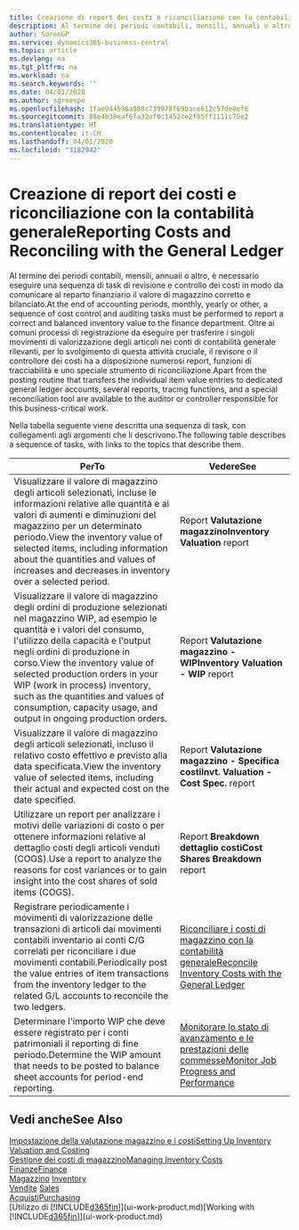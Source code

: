```yaml
---
title: Creazione di report dei costi e riconciliazione con la contabilità generale | Microsoft Docs
description: Al termine dei periodi contabili, mensili, annuali o altro, è necessario eseguire una sequenza di task di revisione e controllo dei costi in modo da comunicare al reparto finanziario il valore di magazzino corretto e bilanciato. Oltre ai comuni processi di registrazione da eseguire per trasferire i singoli movimenti di valorizzazione degli articoli nei conti di contabilità generale rilevanti, per lo svolgimento di questa attività cruciale, il revisore o il controllore dei costi ha a disposizione numerosi report, funzioni di tracciabilità e uno speciale strumento di riconciliazione.
author: SorenGP
ms.service: dynamics365-business-central
ms.topic: article
ms.devlang: na
ms.tgt_pltfrm: na
ms.workload: na
ms.search.keywords: ''
ms.date: 04/01/2020
ms.author: sgroespe
ms.openlocfilehash: 1fae944598a988c739978f69bace612c57de0ef6
ms.sourcegitcommit: 88e4b30eaf6fa32af0c1452ce2f85ff1111c75e2
ms.translationtype: HT
ms.contentlocale: it-CH
ms.lasthandoff: 04/01/2020
ms.locfileid: "3182942"
---
```

# <a name="reporting-costs-and-reconciling-with-the-general-ledger"></a><span data-ttu-id="c7501-104">Creazione di report dei costi e riconciliazione con la contabilità generale</span><span class="sxs-lookup"><span data-stu-id="c7501-104">Reporting Costs and Reconciling with the General Ledger</span></span>
<span data-ttu-id="c7501-105">Al termine dei periodi contabili, mensili, annuali o altro, è necessario eseguire una sequenza di task di revisione e controllo dei costi in modo da comunicare al reparto finanziario il valore di magazzino corretto e bilanciato.</span><span class="sxs-lookup"><span data-stu-id="c7501-105">At the end of accounting periods, monthly, yearly or other, a sequence of cost control and auditing tasks must be performed to report a correct and balanced inventory value to the finance department.</span></span> <span data-ttu-id="c7501-106">Oltre ai comuni processi di registrazione da eseguire per trasferire i singoli movimenti di valorizzazione degli articoli nei conti di contabilità generale rilevanti, per lo svolgimento di questa attività cruciale, il revisore o il controllore dei costi ha a disposizione numerosi report, funzioni di tracciabilità e uno speciale strumento di riconciliazione.</span><span class="sxs-lookup"><span data-stu-id="c7501-106">Apart from the posting routine that transfers the individual item value entries to dedicated general ledger accounts, several reports, tracing functions, and a special reconciliation tool are available to the auditor or controller responsible for this business-critical work.</span></span>  

 <span data-ttu-id="c7501-107">Nella tabella seguente viene descritta una sequenza di task, con collegamenti agli argomenti che li descrivono.</span><span class="sxs-lookup"><span data-stu-id="c7501-107">The following table describes a sequence of tasks, with links to the topics that describe them.</span></span>   

|<span data-ttu-id="c7501-108">**Per**</span><span class="sxs-lookup"><span data-stu-id="c7501-108">**To**</span></span>|<span data-ttu-id="c7501-109">**Vedere**</span><span class="sxs-lookup"><span data-stu-id="c7501-109">**See**</span></span>|  
|------------|-------------|  
|<span data-ttu-id="c7501-110">Visualizzare il valore di magazzino degli articoli selezionati, incluse le informazioni relative alle quantità e ai valori di aumenti e diminuzioni del magazzino per un determinato periodo.</span><span class="sxs-lookup"><span data-stu-id="c7501-110">View the inventory value of selected items, including information about the quantities and values of increases and decreases in inventory over a selected period.</span></span>|<span data-ttu-id="c7501-111">Report **Valutazione magazzino**</span><span class="sxs-lookup"><span data-stu-id="c7501-111">**Inventory Valuation** report</span></span>|  
|<span data-ttu-id="c7501-112">Visualizzare il valore di magazzino degli ordini di produzione selezionati nel magazzino WIP, ad esempio le quantità e i valori del consumo, l'utilizzo della capacità e l'output negli ordini di produzione in corso.</span><span class="sxs-lookup"><span data-stu-id="c7501-112">View the inventory value of selected production orders in your WIP (work in process) inventory, such as the quantities and values of consumption, capacity usage, and output in ongoing production orders.</span></span>|<span data-ttu-id="c7501-113">Report **Valutazione magazzino - WIP**</span><span class="sxs-lookup"><span data-stu-id="c7501-113">**Inventory Valuation - WIP** report</span></span>|  
|<span data-ttu-id="c7501-114">Visualizzare il valore di magazzino degli articoli selezionati, incluso il relativo costo effettivo e previsto alla data specificata.</span><span class="sxs-lookup"><span data-stu-id="c7501-114">View the inventory value of selected items, including their actual and expected cost on the date specified.</span></span>|<span data-ttu-id="c7501-115">Report **Valutazione magazzino - Specifica costi**</span><span class="sxs-lookup"><span data-stu-id="c7501-115">**Invt. Valuation - Cost Spec.** report</span></span>|  
|<span data-ttu-id="c7501-116">Utilizzare un report per analizzare i motivi delle variazioni di costo o per ottenere informazioni relative al dettaglio costi degli articoli venduti (COGS).</span><span class="sxs-lookup"><span data-stu-id="c7501-116">Use a report to analyze the reasons for cost variances or to gain insight into the cost shares of sold items (COGS).</span></span>|<span data-ttu-id="c7501-117">Report **Breakdown dettaglio costi**</span><span class="sxs-lookup"><span data-stu-id="c7501-117">**Cost Shares Breakdown** report</span></span>|  
|<span data-ttu-id="c7501-118">Registrare periodicamente i movimenti di valorizzazione delle transazioni di articoli dai movimenti contabili inventario ai conti C/G correlati per riconciliare i due movimenti contabili.</span><span class="sxs-lookup"><span data-stu-id="c7501-118">Periodically post the value entries of item transactions from the inventory ledger to the related G/L accounts to reconcile the two ledgers.</span></span>|[<span data-ttu-id="c7501-119">Riconciliare i costi di magazzino con la contabilità generale</span><span class="sxs-lookup"><span data-stu-id="c7501-119">Reconcile Inventory Costs with the General Ledger</span></span>](finance-how-to-post-inventory-costs-to-the-general-ledger.md)|  
|<span data-ttu-id="c7501-120">Determinare l'importo WIP che deve essere registrato per i conti patrimoniali il reporting di fine periodo.</span><span class="sxs-lookup"><span data-stu-id="c7501-120">Determine the WIP amount that needs to be posted to balance sheet accounts for period-end reporting.</span></span>|[<span data-ttu-id="c7501-121">Monitorare lo stato di avanzamento e le prestazioni delle commesse</span><span class="sxs-lookup"><span data-stu-id="c7501-121">Monitor Job Progress and Performance</span></span>](projects-how-monitor-progress-performance.md)|

## <a name="see-also"></a><span data-ttu-id="c7501-122">Vedi anche</span><span class="sxs-lookup"><span data-stu-id="c7501-122">See Also</span></span>  
[<span data-ttu-id="c7501-123">Impostazione della valutazione magazzino e i costi</span><span class="sxs-lookup"><span data-stu-id="c7501-123">Setting Up Inventory Valuation and Costing</span></span>](finance-set-up-inventory-valuation-and-costing.md)  
[<span data-ttu-id="c7501-124">Gestione dei costi di magazzino</span><span class="sxs-lookup"><span data-stu-id="c7501-124">Managing Inventory Costs</span></span>](finance-manage-inventory-costs.md)  
[<span data-ttu-id="c7501-125">Finanze</span><span class="sxs-lookup"><span data-stu-id="c7501-125">Finance</span></span>](finance.md)  
<span data-ttu-id="c7501-126">[Magazzino](inventory-manage-inventory.md) </span><span class="sxs-lookup"><span data-stu-id="c7501-126">[Inventory](inventory-manage-inventory.md) </span></span>  
<span data-ttu-id="c7501-127">[Vendite](sales-manage-sales.md) </span><span class="sxs-lookup"><span data-stu-id="c7501-127">[Sales](sales-manage-sales.md) </span></span>  
[<span data-ttu-id="c7501-128">Acquisti</span><span class="sxs-lookup"><span data-stu-id="c7501-128">Purchasing</span></span>](purchasing-manage-purchasing.md)  
<span data-ttu-id="c7501-129">[Utilizzo di [!INCLUDE[d365fin](includes/d365fin_md.md)]](ui-work-product.md)</span><span class="sxs-lookup"><span data-stu-id="c7501-129">[Working with [!INCLUDE[d365fin](includes/d365fin_md.md)]](ui-work-product.md)</span></span>
